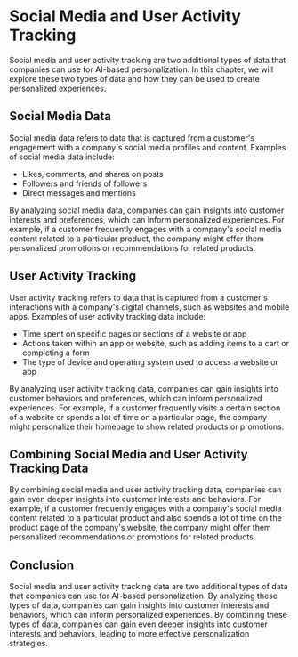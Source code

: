 Social Media and User Activity Tracking
=========================================================================================

Social media and user activity tracking are two additional types of data that companies can use for AI-based personalization. In this chapter, we will explore these two types of data and how they can be used to create personalized experiences.

Social Media Data
-----------------

Social media data refers to data that is captured from a customer's engagement with a company's social media profiles and content. Examples of social media data include:

* Likes, comments, and shares on posts
* Followers and friends of followers
* Direct messages and mentions

By analyzing social media data, companies can gain insights into customer interests and preferences, which can inform personalized experiences. For example, if a customer frequently engages with a company's social media content related to a particular product, the company might offer them personalized promotions or recommendations for related products.

User Activity Tracking
----------------------

User activity tracking refers to data that is captured from a customer's interactions with a company's digital channels, such as websites and mobile apps. Examples of user activity tracking data include:

* Time spent on specific pages or sections of a website or app
* Actions taken within an app or website, such as adding items to a cart or completing a form
* The type of device and operating system used to access a website or app

By analyzing user activity tracking data, companies can gain insights into customer behaviors and preferences, which can inform personalized experiences. For example, if a customer frequently visits a certain section of a website or spends a lot of time on a particular page, the company might personalize their homepage to show related products or promotions.

Combining Social Media and User Activity Tracking Data
------------------------------------------------------

By combining social media and user activity tracking data, companies can gain even deeper insights into customer interests and behaviors. For example, if a customer frequently engages with a company's social media content related to a particular product and also spends a lot of time on the product page of the company's website, the company might offer them personalized recommendations or promotions for related products.

Conclusion
----------

Social media and user activity tracking data are two additional types of data that companies can use for AI-based personalization. By analyzing these types of data, companies can gain insights into customer interests and behaviors, which can inform personalized experiences. By combining these types of data, companies can gain even deeper insights into customer interests and behaviors, leading to more effective personalization strategies.
